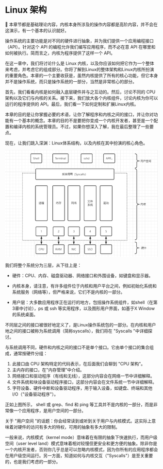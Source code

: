 # Linux 架构

:pushpin: 本章节都是基础理论内容，内核本身所涉及的操作内容都是高阶内容，并不会在这演示，有一个基本的认识就好。

操作系统的主要功能是对不同的硬件进行抽象，并为我们提供一个应用编程接口（API）。针对这个 API 的编程允许我们编写应用程序，而不必在意 API 在哪里和如何被执行。简而言之，内核为程序提供了这样一个 API。

在这一章中，我们将讨论什么是 Linux 内核，以及你应该如何把它作为一个整体来考虑，并考虑它的组成部分。你将了解到Linux的整体架构和Linux内核所扮演的重要角色。本章的一个主要收获是，虽然内核提供了所有的核心功能，但它本身并不是操作系统，而只是操作系统的一部分，当然是非常核心的部分。

首先，我们看看内核是如何融入底层硬件并与之互动的。然后，讨论不同的 CPU 架构以及它们与内核的关系。接下来，我们放大各个内核组件，讨论内核为你可以运行的程序提供的 API。最后，我们看一下如何定制和扩展Linux内核。

本章的目的是让你掌握必要的术语，让你了解程序和内核之间的接口，并让你对功能有一个基本的概念。本章的目的不是要把你变成一个内核开发者，甚至是一个配置和编译内核的系统管理员。不过，如果你想深入了解，我在最后整理了一些要点。

现在，让我们跳入深渊：Linux体系结构，以及内核在其中扮演的核心角色。

![image-20220418025400055](../images/image-20220418025400055.png)

我们将整个系统分为三层，从下往上是：

- 硬件：CPU、内存、磁盘驱动器、网络接口和外围设备，如键盘和显示器。

- 内核本身，请注意，有许多组件位于内核和用户平台之间，例如初始化系统和系统服务（网络等），但严格来说，它们不是内核的一部分。

- 用户层：大多数应用程序正在运行的地方，包括操作系统组件，如shell（在第3章中讨论），ps 或 ssh 等实用程序，以及图形用户界面，如基于X Window的系统桌面。

不同层之间的接口被很好地定义了，是Linux操作系统包的一部分。在内核和用户地之间的接口被称为系统调用（简称syscalls），我们将在 "Syscalls "中详细探讨。

与系统调用不同，硬件和内核之间的接口不是单个接口。它由单个接口的集合组成，通常按硬件分组：

1. 此接口由 CPU 架构特定的代码表示，在后面我们会聊到 "CPU 架构"。
2. 主内存的接口，在"内存管理"中介绍。
3. 网络接口和驱动程序（有线和无线），这部分内容会在网络一节中详细解释。
4. 文件系统和块设备驱动程序接口，这部分内容会在文件系统一节中详细解释。
5. 字符设备、硬件中断和设备驱动程序，用于输入设备，如键盘、终端和其他 I/O（"设备驱动程序"）。

正如上图所示， shell 或 grep、find 和 ping 等工具并不是内核的一部分，而是非常像一个应用程序，是用户空间的一部分。

关于 "用户空间 "的话题：你会经常读到或听到关于用户与内核模式。这实际上意味着对硬件的访问有多大的特权，可用的抽象有多大的限制。

一般来说，内核模式（kernel mode）意味着在有限的抽象下快速执行，而用户级空间（user level land）模式意味着相对较慢但更安全和更方便的抽象。除非你是一个内核开发者，否则你几乎总是可以忽略内核模式，因为你所有的应用程序都会在用户级空间运行。另一方面，知道如何与内核交互（"Syscalls"）是至关重要的，也是我们考虑的一部分。
